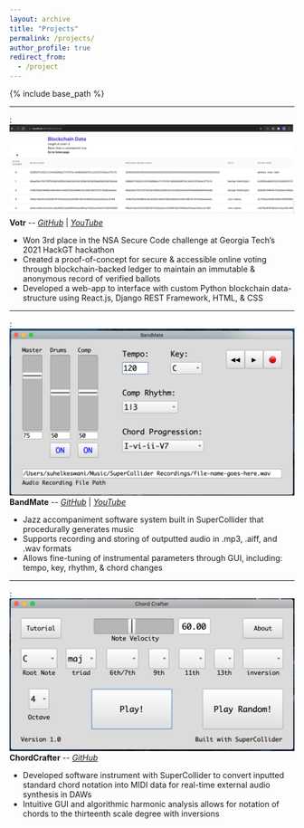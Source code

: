 ```yaml
---
layout: archive
title: "Projects"
permalink: /projects/
author_profile: true
redirect_from:
  - /project
---
```

{% include base_path %}

---
<u></u>
: ![](/images/Votr.png)
**Votr** -- [*GitHub*](https://github.com/suhelkeswani/Votr)  |  [*YouTube*](https://www.youtube.com/watch?v=w_4B_jSe5vw) <br/>
- Won 3rd place in the NSA Secure Code challenge at Georgia Tech’s 2021 HackGT hackathon
- Created a proof-of-concept for secure & accessible online voting through blockchain-backed ledger to maintain
an immutable & anonymous record of verified ballots
- Developed a web-app to interface with custom Python blockchain data-structure using React.js, Django REST
Framework, HTML, & CSS

---
<u></u>
: ![](/images/BandMate.png)
**BandMate** -- [*GitHub*](https://github.com/suhelkeswani/BandMate)  |  [*YouTube*](https://www.youtube.com/watch?v=w_4B_jSe5vw) <br/>
- Jazz accompaniment software system built in SuperCollider that procedurally generates music
- Supports recording and storing of outputted audio in .mp3, .aiff, and .wav formats
- Allows fine-tuning of instrumental parameters through GUI, including: tempo, key, rhythm, & chord changes

---
<u></u>
: ![](/images/ChordCrafter.png)
**ChordCrafter** -- [*GitHub*](https://github.com/suhelkeswani/Chord-Crafter) <br/>
- Developed software instrument with SuperCollider to convert inputted standard chord notation into MIDI data for real-time external audio synthesis in DAWs
- Intuitive GUI and algorithmic harmonic analysis allows for notation of chords to the thirteenth scale degree with inversions

<u></u>
---
<br>